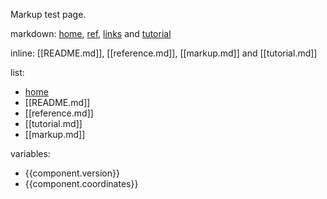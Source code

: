 
Markup test page.

markdown: [home](README.md), [ref](reference.md), [links](markup.md) and [tutorial](tutorial.md)

inline: [[README.md]], [[reference.md]], [[markup.md]] and [[tutorial.md]]

list:
* [home](README.md)
* [[README.md]]
* [[reference.md]]
* [[tutorial.md]]
* [[markup.md]]

variables:
* {{component.version}}
* {{component.coordinates}}
